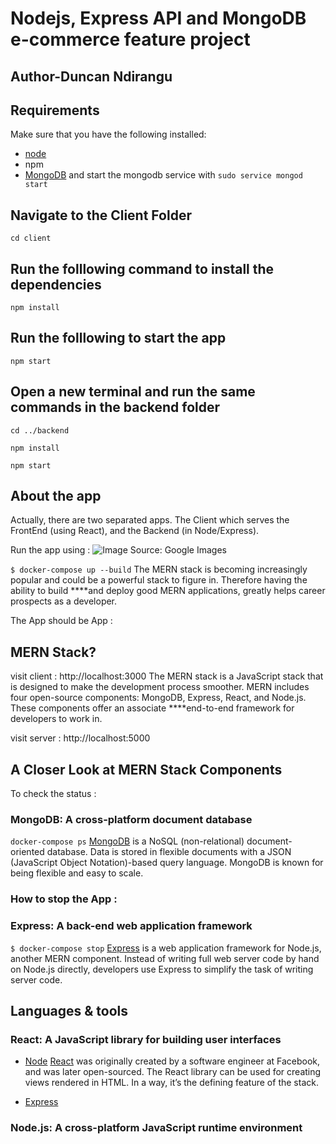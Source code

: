 # Nodejs, Express API and MongoDB e-commerce feature project

## Author-Duncan Ndirangu


## Requirements
Make sure that you have the following installed:
- [node](https://www.digitalocean.com/community/tutorials/how-to-install-node-js-on-ubuntu-18-04) 
- npm 
- [MongoDB](https://docs.mongodb.com/manual/tutorial/install-mongodb-on-ubuntu/) and start the mongodb service with `sudo service mongod start`

## Navigate to the Client Folder 
 `cd client`

## Run the folllowing command to install the dependencies 
 `npm install`

## Run the folllowing to start the app
 `npm start`

## Open a new terminal and run the same commands in the backend folder
 `cd ../backend`

 `npm install`

 `npm start`

## About the app
Actually, there are two separated apps. The Client which serves the FrontEnd (using React), and the Backend (in Node/Express).

Run the app using :
![Image Source: [Google Images](https://sujaykundu.com/building-mern-apps-using-docker)](https://cdn-images-1.medium.com/max/2000/1*JJFt8gRBPBCjSwNYqhP3UA.png)

`$ docker-compose up --build`
The MERN stack is becoming increasingly popular and could be a powerful stack to figure in. Therefore having the ability to build ****and deploy good MERN applications, greatly helps career prospects as a developer.

The App should be App :
##  MERN Stack?

visit client : http://localhost:3000
The MERN stack is a JavaScript stack that is designed to make the development process smoother. MERN includes four open-source components: MongoDB, Express, React, and Node.js. These components offer an associate ****end-to-end framework for developers to work in.

visit server : http://localhost:5000
## A Closer Look at MERN Stack Components

To check the status :
### MongoDB: A cross-platform document database

`docker-compose ps`
[MongoDB](https://www.mongodb.com/) is a NoSQL (non-relational) document-oriented database. Data is stored in flexible documents with a JSON (JavaScript Object Notation)-based query language. MongoDB is known for being flexible and easy to scale.

### How to stop the App :
### Express: A back-end web application framework

`$ docker-compose stop`
[Express](https://expressjs.com/) is a web application framework for Node.js, another MERN component. Instead of writing full web server code by hand on Node.js directly, developers use Express to simplify the task of writing server code.

## Languages & tools
### React: A JavaScript library for building user interfaces

- [Node](https://nodejs.org/en/)
[React](https://reactjs.org/) was originally created by a software engineer at Facebook, and was later open-sourced. The React library can be used for creating views rendered in HTML. In a way, it’s the defining feature of the stack.

- [Express](https://expressjs.com/)
### Node.js: A cross-platform JavaScript runtime environment

